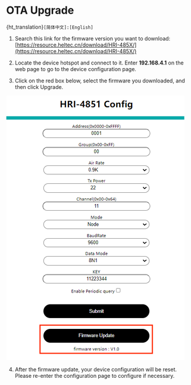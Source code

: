 # OTA Upgrade

{ht_translation}`[简体中文]:[English]`

1. Search this link for the firmware version you want to download:
[https://resource.heltec.cn/download/HRI-485X/](https://resource.heltec.cn/download/HRI-485X/)

2. Locate the device hotspot and connect to it. Enter **192.168.4.1** on the web page to go to the device configuration page. 

3. Click on the red box below, select the firmware you downloaded, and then click Upgrade.

![](img/ota_upgrade/02.png)

4. After the firmware update, your device configuration will be reset. Please re-enter the configuration page to configure if necessary.
